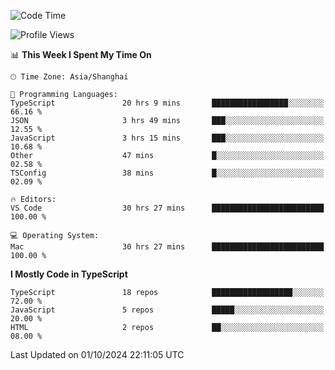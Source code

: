 <!--START_SECTION:waka-->
![Code Time](http://img.shields.io/badge/Code%20Time-6%2C716%20hrs%2016%20mins-blue)

![Profile Views](http://img.shields.io/badge/Profile%20Views-0-blue)

📊 **This Week I Spent My Time On** 

```text
🕑︎ Time Zone: Asia/Shanghai

💬 Programming Languages: 
TypeScript               20 hrs 9 mins       █████████████████░░░░░░░░   66.16 % 
JSON                     3 hrs 49 mins       ███░░░░░░░░░░░░░░░░░░░░░░   12.55 % 
JavaScript               3 hrs 15 mins       ███░░░░░░░░░░░░░░░░░░░░░░   10.68 % 
Other                    47 mins             █░░░░░░░░░░░░░░░░░░░░░░░░   02.58 % 
TSConfig                 38 mins             █░░░░░░░░░░░░░░░░░░░░░░░░   02.09 % 

🔥 Editors: 
VS Code                  30 hrs 27 mins      █████████████████████████   100.00 % 

💻 Operating System: 
Mac                      30 hrs 27 mins      █████████████████████████   100.00 % 
```

**I Mostly Code in TypeScript** 

```text
TypeScript               18 repos            ██████████████████░░░░░░░   72.00 % 
JavaScript               5 repos             █████░░░░░░░░░░░░░░░░░░░░   20.00 % 
HTML                     2 repos             ██░░░░░░░░░░░░░░░░░░░░░░░   08.00 % 
```




 Last Updated on 01/10/2024 22:11:05 UTC
<!--END_SECTION:waka-->
